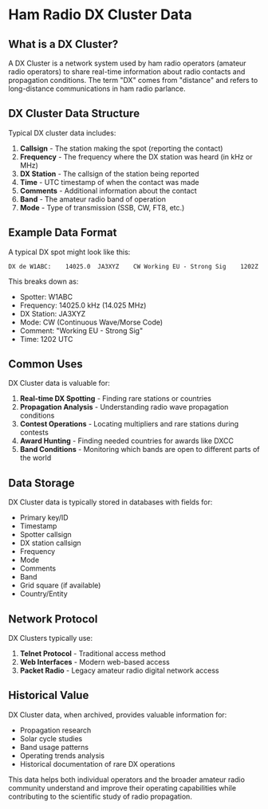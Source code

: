# Ham Radio DX Cluster Data

## What is a DX Cluster?

A DX Cluster is a network system used by ham radio operators (amateur radio operators) to share real-time information about radio contacts and propagation conditions. The term "DX" comes from "distance" and refers to long-distance communications in ham radio parlance.

## DX Cluster Data Structure

Typical DX cluster data includes:

1. **Callsign** - The station making the spot (reporting the contact)
2. **Frequency** - The frequency where the DX station was heard (in kHz or MHz)
3. **DX Station** - The callsign of the station being reported
4. **Time** - UTC timestamp of when the contact was made
5. **Comments** - Additional information about the contact
6. **Band** - The amateur radio band of operation
7. **Mode** - Type of transmission (SSB, CW, FT8, etc.)

## Example Data Format

A typical DX spot might look like this:

```
DX de W1ABC:    14025.0  JA3XYZ    CW Working EU - Strong Sig    1202Z
```

This breaks down as:
- Spotter: W1ABC
- Frequency: 14025.0 kHz (14.025 MHz)
- DX Station: JA3XYZ
- Mode: CW (Continuous Wave/Morse Code)
- Comment: "Working EU - Strong Sig"
- Time: 1202 UTC

## Common Uses

DX Cluster data is valuable for:

1. **Real-time DX Spotting** - Finding rare stations or countries
2. **Propagation Analysis** - Understanding radio wave propagation conditions
3. **Contest Operations** - Locating multipliers and rare stations during contests
4. **Award Hunting** - Finding needed countries for awards like DXCC
5. **Band Conditions** - Monitoring which bands are open to different parts of the world

## Data Storage

DX Cluster data is typically stored in databases with fields for:

- Primary key/ID
- Timestamp
- Spotter callsign
- DX station callsign
- Frequency
- Mode
- Comments
- Band
- Grid square (if available)
- Country/Entity

## Network Protocol

DX Clusters typically use:

1. **Telnet Protocol** - Traditional access method
2. **Web Interfaces** - Modern web-based access
3. **Packet Radio** - Legacy amateur radio digital network access

## Historical Value

DX Cluster data, when archived, provides valuable information for:

- Propagation research
- Solar cycle studies
- Band usage patterns
- Operating trends analysis
- Historical documentation of rare DX operations

This data helps both individual operators and the broader amateur radio community understand and improve their operating capabilities while contributing to the scientific study of radio propagation.